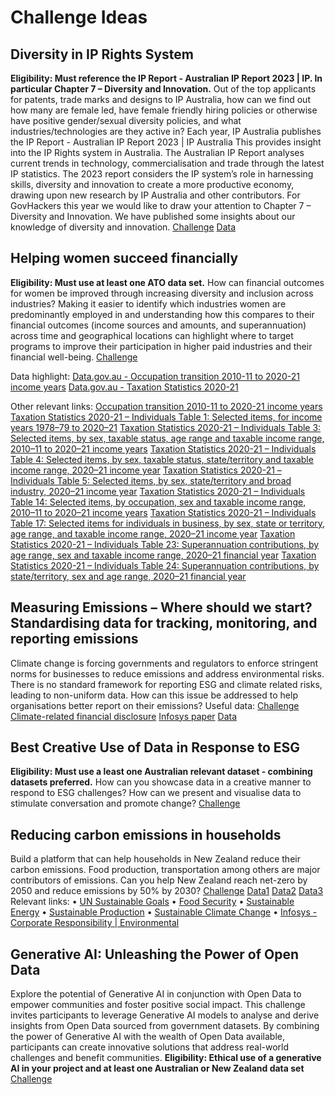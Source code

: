 # Challenge Ideas
## Diversity in IP Rights System
**Eligibility: Must reference the IP Report - Australian IP Report 2023 | IP. In particular Chapter 7 – Diversity and Innovation.**
Out of the top applicants for patents, trade marks and designs to IP Australia, how can we find out how many are female led, have female friendly hiring policies or otherwise have positive gender/sexual diversity policies, and what industries/technologies are they active in?
Each year, IP Australia publishes the IP Report - Australian IP Report 2023 | IP Australia This provides insight into the IP Rights system in Australia. The Australian IP Report analyses current trends in technology, commercialisation and trade through the latest IP statistics. The 2023 report considers the IP system’s role in harnessing skills, diversity and innovation to create a more productive economy, drawing upon new research by IP Australia and other contributors.
For GovHackers this year we would like to draw your attention to Chapter 7 – Diversity and Innovation. We have published some insights about our knowledge of diversity and innovation.
[Challenge](https://hackerspace.govhack.org/challenges/diversity_in_ip_rights_system)
[Data](https://data.gov.au/dataset/ds-dga-49017fd0-e7be-4fc0-88c8-046fc366d980/details?q=)

## Helping women succeed financially
**Eligibility: Must use at least one ATO data set.**
How can financial outcomes for women be improved through increasing diversity and inclusion across industries?
Making it easier to identify which industries women are predominantly employed in and understanding how this compares to their financial outcomes (income sources and amounts, and superannuation) across time and geographical locations can highlight where to target programs to improve their participation in higher paid industries and their financial well-being.
[Challenge](https://hackerspace.govhack.org/challenges/helping_women_succeed_financially)


Data highlight:
[Data.gov.au - Occupation transition 2010-11 to 2020-21 income years](https://hackerspace.govhack.org/visits?visit%5Bvisitable_id%5D=1401&visit%5Bvisitable_type%5D=DataSet)
[Data.gov.au - Taxation Statistics 2020-21](https://hackerspace.govhack.org/visits?visit%5Bvisitable_id%5D=1400&visit%5Bvisitable_type%5D=DataSet)

Other relevant links:
[Occupation transition 2010-11 to 2020-21 income years](https://data.gov.au/data/dataset/f0fb26d5-8e27-4494-85ac-1eac2da54b72/resource/f567603a-0aa5-4e89-ba25-c079dac128f8/download/ts21individual_occupation-transition-matrix-2011-to-2021.xlsx)
[Taxation Statistics 2020-21 – Individuals Table 1: Selected items, for income years 1978–79 to 2020–21](https://data.gov.au/data/dataset/07b51b39-254a-4177-8b4c-497f17eddb80/resource/cf170ab8-5510-481a-8026-fb4a08f97f4e/download/ts21individual01byyear.xlsx)
[Taxation Statistics 2020-21 – Individuals Table 3: Selected items, by sex, taxable status, age range and taxable income range, 2010–11 to 2020–21 income years](https://data.gov.au/data/dataset/07b51b39-254a-4177-8b4c-497f17eddb80/resource/19d4031b-f6b5-4e76-a909-798c77276148/download/ts21individual03sextaxablestatusagerangetaxableincomerange.xlsx)
[Taxation Statistics 2020-21 – Individuals Table 4: Selected items, by sex, taxable status, state/territory and taxable income range, 2020–21 income year](https://data.gov.au/data/dataset/07b51b39-254a-4177-8b4c-497f17eddb80/resource/27984767-a518-4488-86f0-80b35d48df94/download/ts21individual04sextaxablestatusstatetaxableincomerange.xlsx)
[Taxation Statistics 2020-21 – Individuals Table 5: Selected items, by sex, state/territory and broad industry, 2020–21 income year](https://data.gov.au/data/dataset/07b51b39-254a-4177-8b4c-497f17eddb80/resource/4965b0a0-6202-46f9-b2a4-ae310cb6377f/download/ts21individual05sexstateterritorybroadindustry.xlsx)
[Taxation Statistics 2020-21 – Individuals Table 14: Selected items, by occupation, sex and taxable income range, 2010–11 to 2020–21 income years](https://data.gov.au/data/dataset/07b51b39-254a-4177-8b4c-497f17eddb80/resource/a459c2b7-d7bd-4903-a805-433965bbaa9c/download/ts21individual14occupationsextaxableincomerange.xlsx)
[Taxation Statistics 2020-21 – Individuals Table 17: Selected items for individuals in business, by sex, state or territory, age range, and taxable income range, 2020–21 income year](https://data.gov.au/data/dataset/07b51b39-254a-4177-8b4c-497f17eddb80/resource/7dbafc7f-c492-4529-9aea-13821d5e23b6/download/ts21individual17withtotalbusincomebysexstateagetaxableincome.xlsx)
[Taxation Statistics 2020-21 – Individuals Table 23: Superannuation contributions, by age range, sex and taxable income range, 2020–21 financial year](https://data.gov.au/data/dataset/07b51b39-254a-4177-8b4c-497f17eddb80/resource/280b83d6-909d-4c7c-8482-84c4096f29a3/download/ts21individual23contributionsbyagesextaxableincome.xlsx)
[Taxation Statistics 2020-21 – Individuals Table 24: Superannuation contributions, by state/territory, sex and age range, 2020–21 financial year](https://data.gov.au/data/dataset/07b51b39-254a-4177-8b4c-497f17eddb80/resource/dcd158c2-1dd9-4fe2-96a9-d6e0b8965f21/download/ts21individual24contributionsbystatesexage.xlsx)

## Measuring Emissions – Where should we start? Standardising data for tracking, monitoring, and reporting emissions
Climate change is forcing governments and regulators to enforce stringent norms for businesses to reduce emissions and address environmental risks. There is no standard framework for reporting ESG and climate related risks, leading to non-uniform data. How can this issue be addressed to help organisations better report on their emissions?
Useful data: 
[Challenge](https://hackerspace.govhack.org/challenges/measuring_emissions_where_should_we_start_standardising_data_for_tracking_monitoring_and_reporting_emissions)
[Climate-related financial disclosure](https://treasury.gov.au/sites/default/files/2023-06/c2023-402245.pdf)
[Infosys paper](https://www.infosys.com/about/esg/environmental/emission/carbon-emission.html)
[Data](https://hackerspace.govhack.org/visits?visit%5Bvisitable_id%5D=1490&visit%5Bvisitable_type%5D=DataSet)

## Best Creative Use of Data in Response to ESG
**Eligibility: Must use a least one Australian relevant dataset - combining datasets preferred.**
How can you showcase data in a creative manner to respond to ESG challenges? How can we present and visualise data to stimulate conversation and promote change?
[Challenge](https://hackerspace.govhack.org/challenges/best_creative_use_of_data_in_response_to_esg)

## Reducing carbon emissions in households
Build a platform that can help households in New Zealand reduce their carbon emissions. Food production, transportation among others are major contributors of emissions. Can you help New Zealand reach net-zero by 2050 and reduce emissions by 50% by 2030?
[Challenge](https://hackerspace.govhack.org/challenges/reducing_carbon_emissions_in_households)
[Data1](https://sdgs.un.org/goals/goal7)
[Data2](https://sdgs.un.org/goals/goal12)
[Data3](https://sdgs.un.org/goals)
Relevant links:
• [UN Sustainable Goals](https://sdgs.un.org/goals)
• [Food Security](https://sdgs.un.org/goals/goal2)
• [Sustainable Energy](https://sdgs.un.org/goals/goal7)
• [Sustainable Production](https://sdgs.un.org/goals/goal12)
• [Sustainable Climate Change](https://sdgs.un.org/goals/goal13)
• [Infosys - Corporate Responsibility | Environmental](https://www.infosys.com/about/esg/environmental.html)


## Generative AI: Unleashing the Power of Open Data
Explore the potential of Generative AI in conjunction with Open Data to empower communities and foster positive social impact. This challenge invites participants to leverage Generative AI models to analyse and derive insights from Open Data sourced from government datasets. By combining the power of Generative AI with the wealth of Open Data available, participants can create innovative solutions that address real-world challenges and benefit communities.
**Eligibility: Ethical use of a generative AI in your project and at least one Australian or New Zealand data set**
[Challenge](https://hackerspace.govhack.org/challenges/generative_ai_unleashing_the_power_of_open_data)
